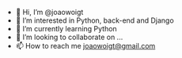 - 👋 Hi, I’m @joaowoigt
- 👀 I’m interested in Python, back-end and Django
- 🌱 I’m currently learning Python
- 💞️ I’m looking to collaborate on ...
- 📫 How to reach me joaowoigt@gmail.com

<!---
joaowoigt/joaowoigt is a ✨ special ✨ repository because its `README.md` (this file) appears on your GitHub profile.
You can click the Preview link to take a look at your changes.
--->
